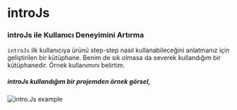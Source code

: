 # introJs
### introJs ile Kullanıcı Deneyimini Artırma
``introJs`` ilk kullanıcıya ürünü step-step nasıl kullanabileceğini anlatmanız için geliştirilen bir kütüphane. Benim de sık olmasa da severek kullandığım bir kütüphanedir. Örnek kullanımını belirtim.

##### introJs kullandığım bir projemden örnek görsel,

![intro.Js example](https://user-images.githubusercontent.com/106887102/188257890-ec12f51b-c0f3-4061-a959-753872f51cf4.png)
